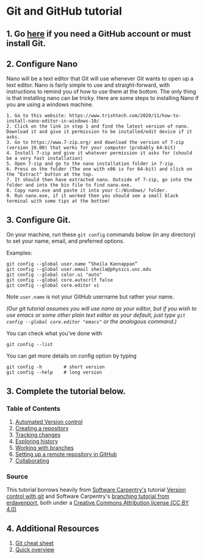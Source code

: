# Git and GitHub tutorial

## 1. Go [here](https://github.com/capprogram/2017bootcamp-general/blob/master/git-prep.md) if you need a GitHub account or must install Git.

## 2. Configure Nano

Nano will be a text editor that Git will use whenever Git wants to open up a text editor. Nano is fairly simple to use and straight-forward, with instructions to remind you of how to use them at the bottom. The only thing is that installing nano can be tricky. Here are some steps to installing Nano if you are using a windows machine.

    1. Go to this website: https://www.trishtech.com/2020/11/how-to-install-nano-editor-in-windows-10/
    2. Click on the link in step 1 and find the latest version of nano. Download it and give it permission to be installed/edit device if it asks. 
    3. Go to https://www.7-zip.org/ and download the version of 7-zip (version 19.00) that works for your computer (probably 64-bit)
    4. Install 7-zip and give it whatever permission it asks for (should be a very fast installation)
    5. Open 7-zip and go to the nano installation folder in 7-zip.
    6. Press on the folder (The one with x86 is for 64-bit) and click on the "Extract" button at the top.
    7. It should then have extracted nano. Outside of 7-zip, go into the folder and into the bin file to find nano.exe. 
    8. Copy nano.exe and paste it into your C:/Windows/ folder.
    9. Run nano.exe, if it worked then you should see a small black terminal with some tips at the bottom!

## 3. Configure Git.

On your machine, run these `git config` commands below (in any directory) to set your name, email, and preferred options.

Examples:

    git config --global user.name “Sheila Kannappan”
    git config --global user.email sheila@physics.unc.edu
    git config --global color.ui "auto"
    git config --global core.autocrlf false
    git config --global core.editor vi

Note `user.name` is not your GitHub username but rather your name.

*(Our git tutorial assumes you will use nano as your editor, but if you wish to use emacs or some other plain text editor as your default, just type `git config --global core.editor "emacs"` or the analogous command.)*

You can check what you’ve done with

    git config --list
    
You can get more details on config option by typing

    git config -h        # short version
    git config --help    # long version



## 3. Complete the tutorial below.

### Table of Contents

1. [Automated Version control](01-automated-version-control.md)
2. [Creating a repository](02-creating-a-repository.md)
3. [Tracking changes](03-tracking-changes.md)
4. [Exploring history](04-exploring-history.md)
5. [Working with branches](05-branches.md)
6. [Setting up a remote repository in GitHub](06-remotes-in-github.md)
7. [Collaborating](07-collaborating.md)

### Source

This tutorial borrows heavily from [Software Carpentry's](http://software-carpentry.org/) tutorial [Version control with git](http://swcarpentry.github.io/git-novice/) and Software Carpentry's [branching tutorial from erdavenport](https://github.com/erdavenport/git-lessons), both under a [Creative Commons Attribution license (CC BY 4.0)](https://creativecommons.org/licenses/by/4.0/)

## 4. Additional Resources

1. [Git cheat sheet](https://services.github.com/on-demand/downloads/github-git-cheat-sheet.pdf)
2. [Quick overview](http://rogerdudler.github.io/git-guide/)
